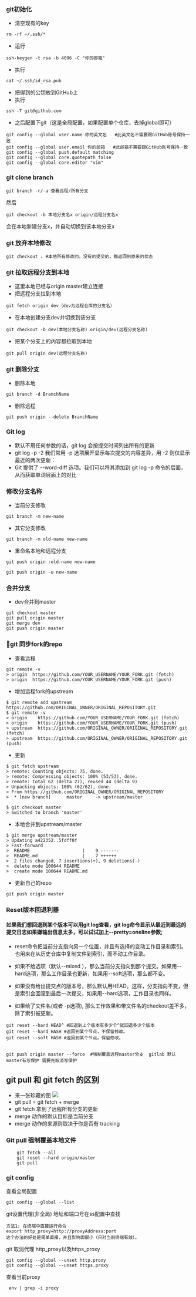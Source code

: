### git初始化
+ 清空现有的key
```
rm -rf ~/.ssh/*
```
+ 运行
```
ssh-keygen -t rsa -b 4096 -C "你的邮箱"
```
+ 执行
```
cat ~/.ssh/id_rsa.pub
```
+ 把得到的公钥放到GitHub上
+ 执行
```
ssh -T git@github.com
```
+ 之后配置下git（这是全局配置，如果配置单个仓库，去掉global即可）
```
git config --global user.name 你的英文名   #此英文名不需要跟GitHub账号保持一致                                                
git config --global user.email 你的邮箱   #此邮箱不需要跟GitHub账号保持一致                                                   
git config --global push.default matching
git config --global core.quotepath false
git config --global core.editor "vim"

```

### git clone branch

```
git branch -r/-a 查看远程/所有分支
```
然后
```
git checkout -b 本地分支名x origin/远程分支名x
```
会在本地新建分支x，并自动切换到该本地分支x

### git 放弃本地修改

```
git checkout . #本地所有修改的。没有的提交的，都返回到原来的状态
```

### git 拉取远程分支到本地
+ 这里本地已经与origin master建立连接
+ 把远程分支拉到本地
```
git fetch origin dev（dev为远程仓库的分支名）
```
+ 在本地创建分支dev并切换到该分支
```
git checkout -b dev(本地分支名称) origin/dev(远程分支名称)
```
+ 把某个分支上的内容都拉取到本地
```
git pull origin dev(远程分支名称)
```
### git 删除分支

+ 删除本地
```
git branch -d BranchName
```
+ 删除远程
```
git push origin --delete BranchName
```
### Git log
+ 默认不用任何参数的话，git log 会按提交时间列出所有的更新
+ git log -p -2 我们常用 -p 选项展开显示每次提交的内容差异，用 -2 则仅显示最近的两次更新：
+ Git 提供了 --word-diff 选项。我们可以将其添加到 git log -p 命令的后面，从而获取单词层面上的对比



### 修改分支名称

+ 当前分支修改

```
git branch -m new-name
```
+ 其它分支修改

```
git branch -m old-name new-name
```

+ 重命名本地和远程分支

```
git push origin :old-name new-name

git push origin -u new-name
```

### 合并分支
+ dev合并到master
```
git checkout master
git pull origin master
git merge dev
git push origin master

```
### git 同步fork的repo
+ 查看远程

```
git remote -v
> origin  https://github.com/YOUR_USERNAME/YOUR_FORK.git (fetch)
> origin  https://github.com/YOUR_USERNAME/YOUR_FORK.git (push)
```
+ 增加远程fork的upstream

```
$ git remote add upstream https://github.com/ORIGINAL_OWNER/ORIGINAL_REPOSITORY.git
$ git remote -v
> origin    https://github.com/YOUR_USERNAME/YOUR_FORK.git (fetch)
> origin    https://github.com/YOUR_USERNAME/YOUR_FORK.git (push)
> upstream  https://github.com/ORIGINAL_OWNER/ORIGINAL_REPOSITORY.git (fetch)
> upstream  https://github.com/ORIGINAL_OWNER/ORIGINAL_REPOSITORY.git (push)

```
+ 更新

```
$ git fetch upstream
> remote: Counting objects: 75, done.
> remote: Compressing objects: 100% (53/53), done.
> remote: Total 62 (delta 27), reused 44 (delta 9)
> Unpacking objects: 100% (62/62), done.
> From https://github.com/ORIGINAL_OWNER/ORIGINAL_REPOSITORY
>  * [new branch]      master     -> upstream/master
```


```
$ git checkout master
> Switched to branch 'master'
```


+ 本地合并到upstream/master

```
$ git merge upstream/master
> Updating a422352..5fdff0f
> Fast-forward
>  README                    |    9 -------
>  README.md                 |    7 ++++++
>  2 files changed, 7 insertions(+), 9 deletions(-)
>  delete mode 100644 README
>  create mode 100644 README.md
```

+ 更新自己的repo

```
git push origin master
```

### Reset版本回退利器
#### 如果我们想回退到某个版本可以用git log查看，git log命令显示从最近到最远的提交日志如果嫌输出信息太多，可以试试加上--pretty=oneline参数;

* reset命令把当前分支指向另一个位置，并且有选择的变动工作目录和索引。也用来在从历史仓库中复制文件到索引，而不动工作目录。

* 如果不给选项（默认--mixed ），那么当前分支指向到那个提交。如果用--hard选项，那么工作目录也更新，如果用--soft选项，那么都不变。

* 如果没有给出提交点的版本号，那么默认用HEAD。这样，分支指向不变，但是索引会回滚到最后一次提交，如果用--hard选项，工作目录也同样。

* 如果给了文件名(或者 -p选项), 那么工作效果和带文件名的checkout差不多，除了索引被更新。

```
git reset --hard HEAD^ #回退到上个版本有多少个^就回退多少个版本
git reset --hard HASH #返回到某个节点，不保留修改。
git reset --soft HASH #返回到某个节点。保留修改。


git push origin master --force  #强制覆盖远程master分支  gitlab 默认master有写保护 需要先取消写保护
```

## git pull 和 git fetch 的区别
- 来一张珍藏的图
 ![](./img/git_pull.jpg)
- git pull = git fetch + merge
- git fetch 拿到了远程所有分支的更新
- merge 动作的默认目标是当前分支
- merge 动作的来源则取决于你是否有 tracking



### Git pull 强制覆盖本地文件

```
    git fetch --all  
    git reset --hard origin/master 
    git pull
```



### git config

查看全局配置

```
git config --global --list
```
git设置代理(非全局)
地址和端口号在ss配置中查找
```
方法1: 在终端中直接运行命令
export http_proxy=http://proxyAddress:port 
这个办法的好处是简单直接，并且影响面很小（只对当前终端有效）。
```


git 取消代理 http_proxy以及https_proxy

```
git config --global --unset http.proxy
git config --global --unset https.proxy

```
查看当前proxy

```
 env | grep -i proxy
```



